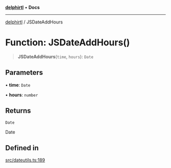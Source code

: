 [**delphirtl**](../README.md) • **Docs**

***

[delphirtl](../globals.md) / JSDateAddHours

# Function: JSDateAddHours()

> **JSDateAddHours**(`time`, `hours`): `Date`

## Parameters

• **time**: `Date`

• **hours**: `number`

## Returns

`Date`

Date

## Defined in

[src/dateutils.ts:189](https://github.com/chuacw/delphirtl/blob/e1fd59769609dd1c15ebbb696eede363e701778b/src/dateutils.ts#L189)

